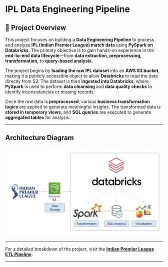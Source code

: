 # IPL Data Engineering Pipeline  

## 📌 Project Overview  
This project focuses on building a **Data Engineering Pipeline** to process and analyze **IPL (Indian Premier League) match data** using **PySpark on Databricks**. The primary objective is to gain hands-on experience in the **end-to-end data lifecycle**—from **data extraction, preprocessing, transformation,** to **query-based analysis**.

The project begins by **loading the raw IPL dataset** into an **AWS S3 bucket**, making it a publicly accessible object to allow **Databricks** to read the data directly from S3. The dataset is then **ingested into Databricks**, where **PySpark** is used to perform **data cleansing** and **data quality checks** to identify inconsistencies or missing records.  

Once the raw data is **preprocessed**, various **business transformation logics** are applied to generate meaningful insights. The transformed data is **stored in temporary views**, and **SQL queries** are executed to generate **aggregated tables** for analysis.  

---

## **Architecture Diagram**  

![IPL Data Engineering Architecture](https://github.com/suryadeipreddyk/ipl-data-engineering-pipeline/blob/cf3987640a41b47aff45ec590df22b73930d38ee/IPL%20Data%20Engineering%20Architecture.png)  

---

For a detailed breakdown of the project, visit the [**Indian Premier League ETL Pipeline**](https://devengine.notion.site/Indian-Premier-League-ETL-Pipeline-1af32fa5808880108fe8c1562c7806f1?pvs=4).

---
